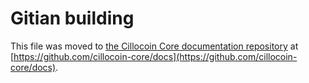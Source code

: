 Gitian building
================

This file was moved to [the Cillocoin Core documentation repository](https://github.com/cillocoin-core/docs/blob/master/gitian-building.md) at [https://github.com/cillocoin-core/docs](https://github.com/cillocoin-core/docs).
